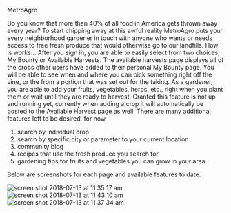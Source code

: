MetroAgro

  Do you know that more than 40% of all food in America gets thrown away every year? To start chipping away at this awful reality MetroAgro puts your every neighborhood gardener in touch with anyone who wants or needs access to free fresh produce that would otherwise go to our landfills. How is works...
  After you sign in, you are able to easily select from two choices, My Bounty or Available Harvests.  The available harvests page displays all of the crops other users have added to their personal My Bounty page. You will be able to see when and where you can pick something right off the vine, or the from a portion that was set out for the taking.
  As a gardener, you are able to add your fruits, vegetables, herbs, etc., right when you plant them or wait until they are ready to harvest. Granted this feature is not up and running yet, currently when adding a crop it will automatically be posted to the Available Harvest page as well.
  There are many additional features left to be desired, for now,
1) search by individual crop
2) search by specific city or parameter to your current location
3) community blog
4) recipes that use the fresh produce you search for
5) gardening tips for fruits and vegetables you can grow in your area
  
  Below are screenshots for each page and available features to date.
  
  ![screen shot 2018-07-13 at 11 35 17 am](https://user-images.githubusercontent.com/34261127/42913199-cc4f670c-8ab0-11e8-9a3d-f862ccdcad6f.png)
![screen shot 2018-07-13 at 11 43 10 am](https://user-images.githubusercontent.com/34261127/42913203-d53a0f0c-8ab0-11e8-83aa-9d49e5940005.png)
![screen shot 2018-07-13 at 11 37 34 am](https://user-images.githubusercontent.com/34261127/42913204-d791b2f0-8ab0-11e8-87a1-7b26c30b15fa.png)




